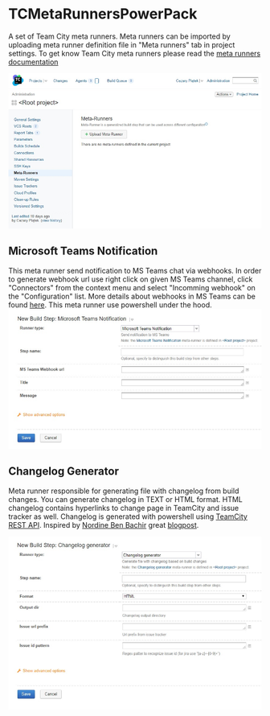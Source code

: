 # TCMetaRunnersPowerPack
A set of Team City meta runners. Meta runners can be imported by uploading meta runner definition file in "Meta runners" tab in project settings. To get know Team City meta runners please read the [meta runners documentation](https://confluence.jetbrains.com/display/TCD10/Working+with+Meta-Runner)

![Meta runner uploads](https://github.com/cezarypiatek/TCMetaRunnersPowerPack/blob/master/doc/MetaRunnersImport.jpg?raw=true)


## Microsoft Teams Notification
This meta runner send notification to MS Teams chat via webhooks. In order to generate webhook url use right click on given MS Teams channel,
click "Connectors" from the context menu and select "Incomming webhook" on the "Configuration" list. 
More details about webhooks in MS Teams can be found [here](https://docs.microsoft.com/en-us/microsoftteams/platform/concepts/connectors
). This meta runner use powershell under the hood. 
![MSTeams meta runner configuration](https://github.com/cezarypiatek/TCMetaRunnersPowerPack/blob/master/doc/MicrosoftTeamsNofirication.jpg?raw=true)

## Changelog Generator
Meta runner responsible for generating file with changelog from build changes. You can generate changelog in TEXT or HTML format. HTML changelog contains hyperlinks to change page in TeamCity and issue tracker as well. Changelog is generated with powershell using [TeamCity REST API](https://confluence.jetbrains.com/display/TCD10/REST+API#RESTAPI-Changes). Inspired by [Nordine Ben Bachir](https://github.com/nordineb) great [blogpost](https://open.bekk.no/generating-a-project-change-log-with-teamcity-and-powershell).

![Changelog genertor configuration](https://github.com/cezarypiatek/TCMetaRunnersPowerPack/blob/master/doc/ChangelogGenerator.jpg?raw=true)
